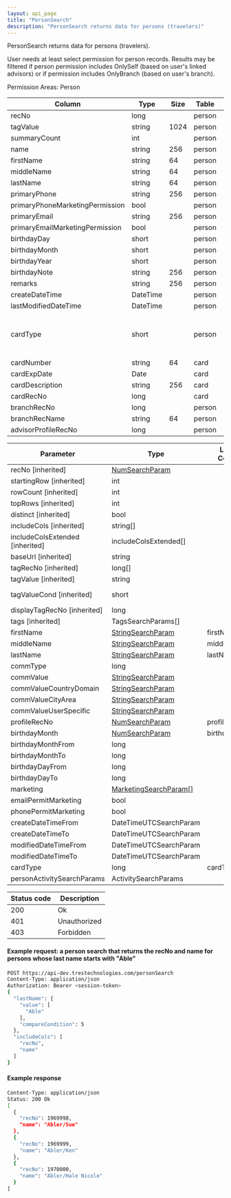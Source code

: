 ```yaml
---
layout: api_page
title: "PersonSearch"
description: "PersonSearch returns data for persons (travelers)"
---
```


PersonSearch returns data for persons (travelers).

User needs at least select permission for person records. Results may be filtered if person permission includes OnlySelf (based on user's linked advisors) or if permission includes OnlyBranch (based on user's branch).

Permission Areas: Person

| Column | Type | Size | Table | Description |
| ------ | ---- | ---- | ----- | ----------- |
| recNo | long |  | person | 
| tagValue | string | 1024 | person | 
| summaryCount | int |  | person | 
| name | string | 256 | person | 
| firstName | string | 64 | person | 
| middleName | string | 64 | person | 
| lastName | string | 64 | person | 
| primaryPhone | string | 256 | person | 
| primaryPhoneMarketingPermission | bool |  | person | 
| primaryEmail | string | 256 | person | 
| primaryEmailMarketingPermission | bool |  | person | 
| birthdayDay | short |  | person | 
| birthdayMonth | short |  | person | 
| birthdayYear | short |  | person | 
| birthdayNote | string | 256 | person | 
| remarks | string | 256 | person | 
| createDateTime | DateTime |  | person | 
| lastModifiedDateTime | DateTime |  | person | 
| cardType | short |  | person | CreditDebit = 1, Loyalty = 2, Passport = 3
| cardNumber | string | 64 | card | 
| cardExpDate | Date |  | card | 
| cardDescription | string | 256 | card | 
| cardRecNo | long |  | card | 
| branchRecNo | long |  | person | 
| branchRecName | string | 64 | person | 
| advisorProfileRecNo | long |  | person | 

| Parameter | Type | Linked Column | Description |
| --------- | ---- | ------------- | ----------- |
| recNo [inherited] | [NumSearchParam](NumSearchParam) |  | 
| startingRow [inherited] | int |  | 
| rowCount [inherited] | int |  | 
| topRows [inherited] | int |  | 
| distinct [inherited] | bool |  | 
| includeCols [inherited] | string[] |  | 
| includeColsExtended [inherited] | includeColsExtended[] |  | 
| baseUrl [inherited] | string |  | 
| tagRecNo [inherited] | long[] |  | 
| tagValue [inherited] | string |  | 
| tagValueCond [inherited] | short |  | See [StringCompare]({{ '/api/StringCompare.html' | relative_url }})
| displayTagRecNo [inherited] | long |  | 
| tags [inherited] | TagsSearchParams[] |  | 
| firstName | [StringSearchParam](StringSearchParam) | firstName | 
| middleName | [StringSearchParam](StringSearchParam) | middleName | 
| lastName | [StringSearchParam](StringSearchParam) | lastName | 
| commType | long |  | 
| commValue | [StringSearchParam](StringSearchParam) |  | 
| commValueCountryDomain | [StringSearchParam](StringSearchParam) |  | 
| commValueCityArea | [StringSearchParam](StringSearchParam) |  | 
| commValueUserSpecific | [StringSearchParam](StringSearchParam) |  | 
| profileRecNo | [NumSearchParam](NumSearchParam) | profile_recNo | 
| birthdayMonth | [NumSearchParam](NumSearchParam) | birthdayMonth | 
| birthdayMonthFrom | long |  | 
| birthdayMonthTo | long |  | 
| birthdayDayFrom | long |  | 
| birthdayDayTo | long |  | 
| marketing | [MarketingSearchParam[]](MarketingSearchParam) |  | 
| emailPermitMarketing | bool |  | 
| phonePermitMarketing | bool |  | 
| createDateTimeFrom | DateTimeUTCSearchParam |  | 
| createDateTimeTo | DateTimeUTCSearchParam |  | 
| modifiedDateTimeFrom | DateTimeUTCSearchParam |  | 
| modifiedDateTimeTo | DateTimeUTCSearchParam |  | 
| cardType | long | cardType | 
| personActivitySearchParams | ActivitySearchParams |  | 

| Status code | Description |
| ----------- | ----------- |
| 200 | Ok |
| 401 | Unauthorized |
| 403 | Forbidden |

#### Example request: a person search that returns the recNo and name for persons whose last name starts with "Able"
```sh
POST https://api-dev.trestechnologies.com/personSearch
Content-Type: application/json
Authorization: Bearer <session-token>
{
  "lastName": {
    "value": [
      "Able"
    ],
    "compareCondition": 5
  },
  "includeCols": [
    "recNo",
    "name"
  ]
}
```

#### Example response
```sh
Content-Type: application/json
Status: 200 Ok
[
  {
    "recNo": 1969998,
    "name": "Abler/Sue"
  },
  {
    "recNo": 1969999,
    "name": "Abler/Ken"
  },
  {
    "recNo": 1970000,
    "name": "Abler/Hale Nicole"
  }
]
```

